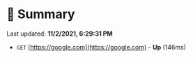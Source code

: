 # 📖 Summary
Last updated: **11/2/2021, 6:29:31 PM**

- `GET` [https://google.com](https://google.com) - **Up** (146ms)
